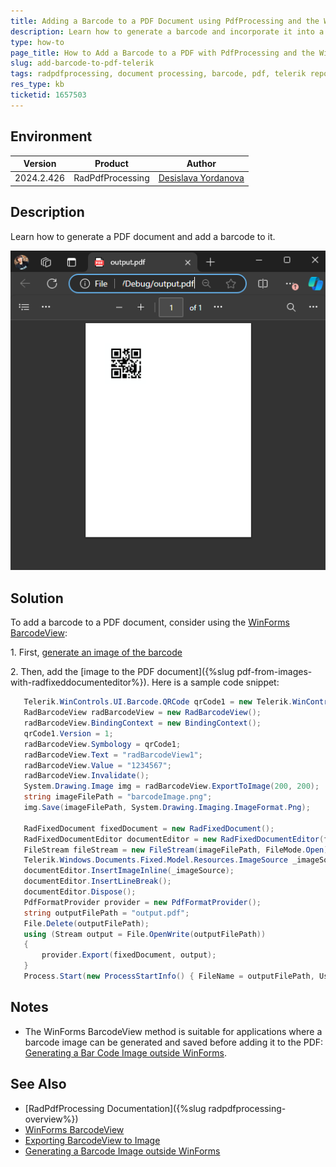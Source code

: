 ```yaml
---
title: Adding a Barcode to a PDF Document using PdfProcessing and the WinForms BarcodeView
description: Learn how to generate a barcode and incorporate it into a PDF document using Telerik products.
type: how-to
page_title: How to Add a Barcode to a PDF with PdfProcessing and the WinForms BarcodeView
slug: add-barcode-to-pdf-telerik
tags: radpdfprocessing, document processing, barcode, pdf, telerik reporting, winforms, barcodeview
res_type: kb
ticketid: 1657503
---
```


## Environment

| Version | Product | Author | 
| --- | --- | ---- | 
| 2024.2.426| RadPdfProcessing |[Desislava Yordanova](https://www.telerik.com/blogs/author/desislava-yordanova)| 

## Description

Learn how to generate a PDF document and add a barcode to it.  

![Pdf with Barcodes](images/pdf-with-barcodes.png)  

## Solution

To add a barcode to a PDF document, consider using the [WinForms BarcodeView](https://docs.telerik.com/devtools/winforms/controls/barcodeview/overview): 

1\. First, [generate an image of the barcode](https://docs.telerik.com/devtools/winforms/controls/barcodeview/how-to/export-to-image)

2\. Then, add the [image to the PDF document]({%slug pdf-from-images-with-radfixeddocumenteditor%}). Here is a sample code snippet:

 ```csharp
    Telerik.WinControls.UI.Barcode.QRCode qrCode1 = new Telerik.WinControls.UI.Barcode.QRCode();
    RadBarcodeView radBarcodeView = new RadBarcodeView();
    radBarcodeView.BindingContext = new BindingContext();
    qrCode1.Version = 1;
    radBarcodeView.Symbology = qrCode1;
    radBarcodeView.Text = "radBarcodeView1";
    radBarcodeView.Value = "1234567";
    radBarcodeView.Invalidate();
    System.Drawing.Image img = radBarcodeView.ExportToImage(200, 200);
    string imageFilePath = "barcodeImage.png";
    img.Save(imageFilePath, System.Drawing.Imaging.ImageFormat.Png);

    RadFixedDocument fixedDocument = new RadFixedDocument();     
    RadFixedDocumentEditor documentEditor = new RadFixedDocumentEditor(fixedDocument);
    FileStream fileStream = new FileStream(imageFilePath, FileMode.Open);
    Telerik.Windows.Documents.Fixed.Model.Resources.ImageSource _imageSource = new Telerik.Windows.Documents.Fixed.Model.Resources.ImageSource(fileStream);
    documentEditor.InsertImageInline(_imageSource);
    documentEditor.InsertLineBreak();
    documentEditor.Dispose();
    PdfFormatProvider provider = new PdfFormatProvider();
    string outputFilePath = "output.pdf";
    File.Delete(outputFilePath);
    using (Stream output = File.OpenWrite(outputFilePath))
    {
        provider.Export(fixedDocument, output);
    }
    Process.Start(new ProcessStartInfo() { FileName = outputFilePath, UseShellExecute = true });
  ```

## Notes

- The WinForms BarcodeView method is suitable for applications where a barcode image can be generated and saved before adding it to the PDF: [Generating a Bar Code Image outside WinForms](https://docs.telerik.com/devtools/winforms/knowledge-base/gridview-generating-barcode-image-non-winforms).

## See Also

- [RadPdfProcessing Documentation]({%slug radpdfprocessing-overview%})
- [WinForms BarcodeView](https://docs.telerik.com/devtools/winforms/controls/barcodeview/overview)
- [Exporting BarcodeView to Image](https://docs.telerik.com/devtools/winforms/controls/barcodeview/how-to/export-to-image)
- [Generating a Barcode Image outside WinForms](https://docs.telerik.com/devtools/winforms/knowledge-base/gridview-generating-barcode-image-non-winforms)

